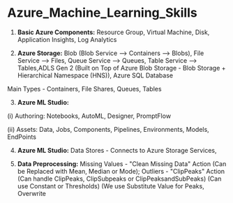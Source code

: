 # Azure_Machine_Learning_Skills

1. **Basic Azure Components:** Resource Group, Virtual Machine, Disk, Application Insights, Log Analytics

2. **Azure Storage:** Blob (Blob Service --> Containers --> Blobs), File Service --> Files, Queue Service --> Queues, Table Service --> Tables,ADLS Gen 2 (Built on Top of Azure Blob Storage - Blob Storage + Hierarchical Namespace (HNS)), Azure SQL Database

Main Types - Containers, File Shares, Queues, Tables

3. **Azure ML Studio:**

(i) Authoring: Notebooks, AutoML, Designer, PromptFlow

(ii) Assets: Data, Jobs, Components, Pipelines, Environments, Models, EndPoints

4. **Azure ML Studio:** Data Stores - Connects to Azure Storage Services, 

5. **Data Preprocessing:** Missing Values - "Clean Missing Data" Action (Can be Replaced with Mean, Median or Mode); Outliers - "ClipPeaks" Action (Can handle ClipPeaks, ClipSubpeaks or ClipPeaksandSubPeaks) (Can use Constant or Thresholds) (We use Substitute Value for Peaks, Overwrite 
